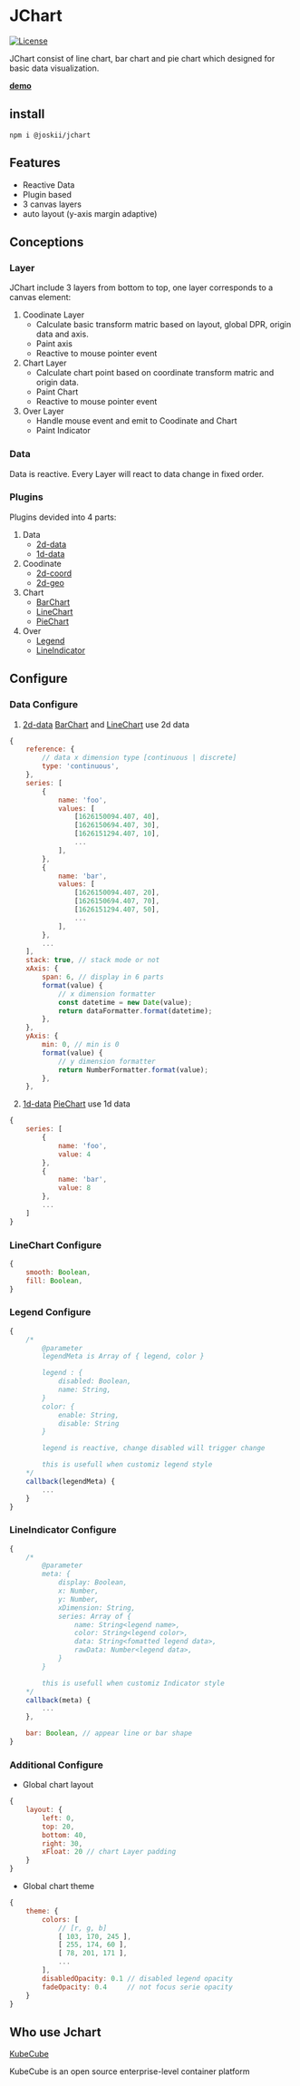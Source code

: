 # JChart

[![License](http://img.shields.io/badge/license-apache%20v2-blue.svg)](https://github.com/kubecube-io/kubecube/blob/main/LICENSE)

JChart consist of line chart, bar chart and pie chart which designed for basic data visualization. 

<b>[demo](https://wt911122.github.io/JChart/demo/dist/index.html)</b>

## install
```
npm i @joskii/jchart
```

## Features
+ Reactive Data
+ Plugin based
+ 3 canvas layers
+ auto layout (y-axis margin adaptive)

## Conceptions
### Layer
JChart include 3 layers from bottom to top, one layer corresponds to a canvas element:

1. Coodinate Layer
    + Calculate basic transform matric based on layout, global DPR, origin data and axis.
    + Paint axis
    + Reactive to mouse pointer event
2. Chart Layer
    + Calculate chart point based on coordinate transform matric and origin data.
    + Paint Chart 
    + Reactive to mouse pointer event
3. Over Layer
    + Handle mouse event and emit to Coodinate and Chart
    + Paint Indicator

### Data
Data is reactive. Every Layer will react to data change in fixed order.

### Plugins
Plugins devided into 4 parts:
1. Data
   + [2d-data](./src/plugins/data/2d-data)
   + [1d-data](./src/plugins/data/1d-data) 
2. Coodinate
   + [2d-coord](./src/plugins/axis/2d-coord)
   + [2d-geo](./src/plugins/axis/2d-geo) 
3. Chart
   + [BarChart](./src/plugins/chart/BarChart)
   + [LineChart](./src/plugins/chart/LineChart)
   + [PieChart](./src/plugins/chart/PieChart)
4. Over
   + [Legend](./src/plugins/overlayer/Legend)
   + [LineIndicator](./src/plugins/overlayer/LineIndicator)

## Configure
### Data Configure
1. [2d-data](./src/plugins/data/2d-data)
[BarChart](./src/plugins/chart/BarChart) and [LineChart](./src/plugins/chart/LineChart) use 2d data
```javascript
{
    reference: {
        // data x dimension type [continuous | discrete]
        type: 'continuous', 
    },
    series: [
        {
            name: 'foo',
            values: [
                [1626150094.407, 40],
                [1626150694.407, 30],
                [1626151294.407, 10],
                ...
            ],
        },
        {
            name: 'bar',
            values: [
                [1626150094.407, 20],
                [1626150694.407, 70],
                [1626151294.407, 50],
                ...
            ],
        },
        ...
    ],
    stack: true, // stack mode or not
    xAxis: {
        span: 6, // display in 6 parts
        format(value) {
            // x dimension formatter
            const datetime = new Date(value);
            return dataFormatter.format(datetime);
        },
    },
    yAxis: {
        min: 0, // min is 0
        format(value) {
            // y dimension formatter
            return NumberFormatter.format(value);
        },
    },
```  

2. [1d-data](./src/plugins/data/1d-data) 
[PieChart](./src/plugins/chart/PieChart) use 1d data
```javascript
{
    series: [
        {
            name: 'foo',
            value: 4
        },
        {
            name: 'bar',
            value: 8
        },
        ...
    ]
}
```

### LineChart Configure 
``` javascript
{
    smooth: Boolean,
    fill: Boolean,
}
```

### Legend Configure
``` javascript
{
    /*
        @parameter
        legendMeta is Array of { legend, color }

        legend : {
            disabled: Boolean, 
            name: String,
        }
        color: {
            enable: String,
            disable: String
        }

        legend is reactive, change disabled will trigger change

        this is usefull when customiz legend style
    */
    callback(legendMeta) {
        ...
    }
}
```

### LineIndicator Configure
``` javascript
{
    /*
        @parameter
        meta: {
            display: Boolean,
            x: Number,
            y: Number,
            xDimension: String,
            series: Array of {
                name: String<legend name>, 
                color: String<legend color>, 
                data: String<fomatted legend data>, 
                rawData: Number<legend data>, 
            }
        }

        this is usefull when customiz Indicator style
    */
    callback(meta) {
        ...
    },

    bar: Boolean, // appear line or bar shape
}
```

### Additional Configure
+ Global chart layout
```javascript
{
    layout: {
        left: 0,
        top: 20,
        bottom: 40,
        right: 30,
        xFloat: 20 // chart Layer padding 
    }
}
```
+ Global chart theme
```javascript
{
    theme: {
        colors: [
            // [r, g, b]
            [ 103, 170, 245 ],
            [ 255, 174, 60 ],
            [ 78, 201, 171 ],
            ... 
        ],
        disabledOpacity: 0.1 // disabled legend opacity
        fadeOpacity: 0.4     // not focus serie opacity 
    }
}
```

## Who use Jchart
[KubeCube](https://github.com/kubecube-io/kubecube-front)

KubeCube is an open source enterprise-level container platform



